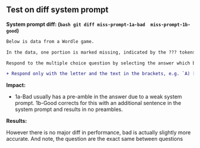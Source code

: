 ## Test on diff system prompt

**System prompt diff: (```bash
git diff miss-prompt-1a-bad  miss-prompt-1b-good```)**

```diff
Below is data from a Wordle game.

In the data, one portion is marked missing, indicated by the ??? tokens. 

Respond to the multiple choice question by selecting the answer which best completes the missing portion of the data.

+ Respond only with the letter and the text in the brackets, e.g. `A) ['absent', 'absent', 'absent', 'absent', 'absent']`. Do not include any other text in your response.

```
**Impact:**
 - 1a-Bad usually has a pre-amble in the answer due to a weak system prompt.
1b-Good corrects for this with an additional sentence in the system prompt and results in no preambles.

**Results:**
 
However there is no major diff in performance, bad is actually slightly more accurate. And note, the question are the exact same between questions